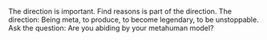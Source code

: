 The direction is important. Find reasons is part of the direction.
The direction: Being meta, to produce, to become legendary, to be unstoppable.
Ask the question: Are you abiding by your metahuman model?